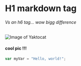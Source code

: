 # H1 markdown tag
###### Vs an h6 tag... wow bigg difference
![Image of Yaktocat](https://octodex.github.com/images/yaktocat.png)
#### cool pic !!!
``` javascript
var myVar = "Hello, world!";
```
